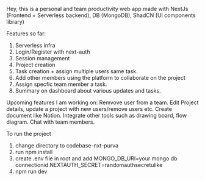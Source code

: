 Hey, this is a personal and team productivity web app made with NextJs (Frontend + Serverless backend), DB (MongoDB), ShadCN (UI components library)

Features so far:
1. Serverless infra
2. Login/Register with next-auth
3. Session management
4. Project creation
5. Task creation + assign multiple users same task.
6. Add other members using the platform to collaborate on the project
7. Assign specfic team member a task.
8. Summary on dashboard about various updates and tasks.

Upcoming features I am working on: 
Remvove user from a team.
Edit Project details, update a project with new users/remove users etc.
Create document like Notion.
Integrate other tools such as drawing board, flow diagram.
Chat with team members.

To run the project
1. change directory to codebase-nxt-purva
2. run npm install
3. create .env file in root and add
MONGO_DB_URI=your mongo db connectionid
NEXTAUTH_SECRET=randomauthsecretulike
4. npm run dev
 

